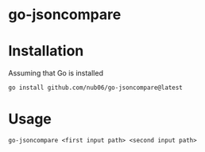 # go-jsoncompare

# Installation

Assuming that Go is installed

```shell
go install github.com/nub06/go-jsoncompare@latest
```

# Usage 

```
go-jsoncompare <first input path> <second input path>
```

